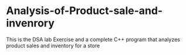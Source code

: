 # Analysis-of-Product-sale-and-invenrory
This is the DSA lab Exercise and a complete C++ program that analyzes product sales and inventory for a store
